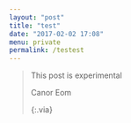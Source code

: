 ```yaml
---
layout: "post"
title: "test"
date: "2017-02-02 17:08"
menu: private
permalink: /testest
---
```


> This post is experimental
> <p>Canor Eom</p>{:.via}
